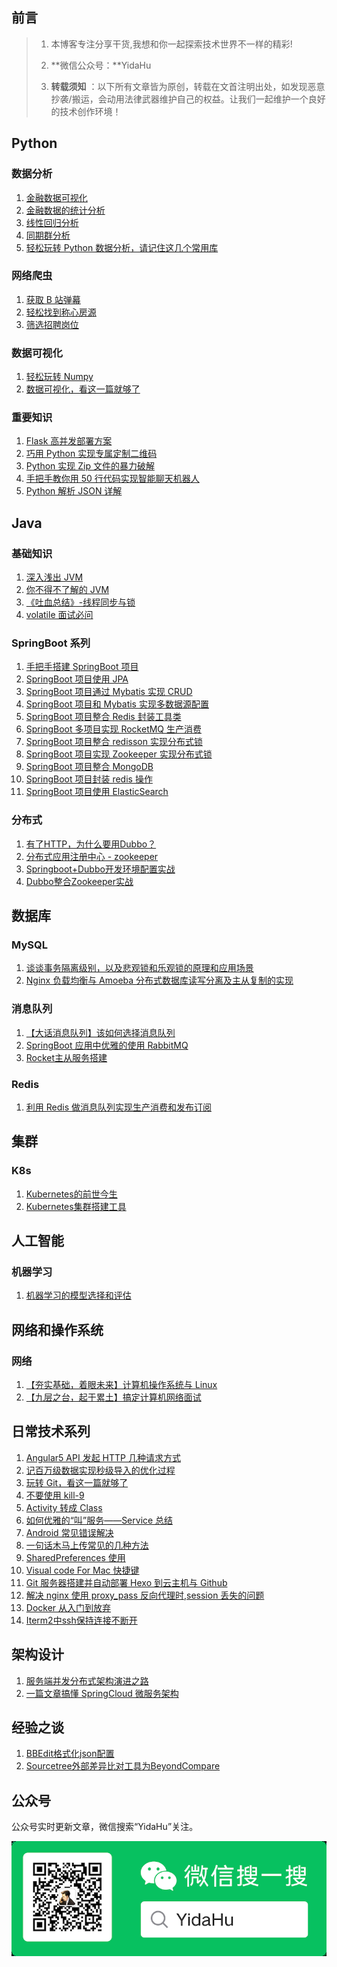 ## 前言

> 1. 本博客专注分享干货,我想和你一起探索技术世界不一样的精彩!
>
> 2. **微信公众号：**YidaHu
> 3. **转载须知** ：以下所有文章皆为原创，转载在文首注明出处，如发现恶意抄袭/搬运，会动用法律武器维护自己的权益。让我们一起维护一个良好的技术创作环境！

## Python

### 数据分析

1. [金融数据可视化](python/data-analysis/金融数据可视化)
2. [金融数据的统计分析](python/data-analysis/金融数据的统计分析)
3. [线性回归分析]()
4. [同期群分析]()
5. [轻松玩转 Python 数据分析，请记住这几个常用库](python/data-analysis/轻松玩转Python数据分析，请记住这几个常用库)

### 网络爬虫

1. [获取 B 站弹幕](python/spider/获取B站弹幕)
2. [轻松找到称心房源]()
3. [筛选招聘岗位](python/spider/筛选招聘岗位)

### 数据可视化

1. [轻松玩转 Numpy](python/data-visualization/轻松玩转Numpy)
2. [数据可视化，看这一篇就够了](python/data-visualization/数据可视化，看这一篇就够了)

### 重要知识

1. [Flask 高并发部署方案](python/misc/Flask高并发部署方案)
2. [巧用 Python 实现专属定制二维码](python/misc/巧用Python实现专属定制二维码)
3. [Python 实现 Zip 文件的暴力破解](python/misc/Python实现Zip文件的暴力破解)
4. [手把手教你用 50 行代码实现智能聊天机器人](python/misc/手把手教你用50行代码，实现智能聊天机器人)
5. [Python 解析 JSON 详解](python/misc/Python解析JSON详解)

## Java

### 基础知识

1. [深入浅出 JVM]()
2. [你不得不了解的 JVM](java/jvm/你不得不了解的JVM)
3. [《吐血总结》-线程同步与锁](java/concurrent/线程同步与锁)
4. [volatile 面试必问](java/concurrent/volatile面试必问)

### SpringBoot 系列

1. [手把手搭建 SpringBoot 项目](springboot/手把手搭建SpringBoot项目)
2. [SpringBoot 项目使用 JPA](springboot/SpringBoot项目使用JPA)
3. [SpringBoot 项目通过 Mybatis 实现 CRUD](springboot/SpringBoot项目通过Mybatis实现CRUD)
4. [SpringBoot 项目和 Mybatis 实现多数据源配置](springboot/SpringBoot项目和Mybatis实现多数据源配置)
5. [SpringBoot 项目整合 Redis 封装工具类](springboot/SpringBoot项目项目整合Redis封装工具类)
6. [SpringBoot 多项目实现 RocketMQ 生产消费](springboot/SpringBoot多项目实现RocketMQ生产消费)
7. [SpringBoot 项目整合 redisson 实现分布式锁]()
8. [SpringBoot 项目实现 Zookeeper 实现分布式锁](dubbo+zookeeper/基于Zookeeper实现分布式锁.md)
9. [SpringBoot 项目整合 MongoDB]()
10. [SpringBoot 项目封装 redis 操作]()
11. [SpringBoot 项目使用 ElasticSearch]()

### 分布式

1. [有了HTTP，为什么要用Dubbo？](dubbo+zookeeper/有了HTTP为什么要用Dubbo)
2. [分布式应用注册中心 - zookeeper](dubbo+zookeeper/分布式应用注册中心-zookeeper)
3. [Springboot+Dubbo开发环境配置实战](dubbo+zookeeper/Springboot+Dubbo开发环境配置)
4. [Dubbo整合Zookeeper实战](dubbo+zookeeper/Dubbo整合Zookeeper)

## 数据库

### MySQL

1. [谈谈事务隔离级别，以及悲观锁和乐观锁的原理和应用场景](db/mysql/谈谈事务隔离级别，以及悲观锁和乐观锁的原理和应用场景)
2. [Nginx 负载均衡与 Amoeba 分布式数据库读写分离及主从复制的实现](db/mysql/Nginx负载均衡与Amoeba分布式数据库读写分离及主从复制的实现)

### 消息队列

1. [【大话消息队列】该如何选择消息队列](db/mq/该如何选择消息队列)
2. [SpringBoot 应用中优雅的使用 RabbitMQ](db/mq/SpringBoot优雅的使用RabbitMQ)
3. [Rocket主从服务搭建](db/mq/Rocket主从服务搭建)

### Redis

1. [利用 Redis 做消息队列实现生产消费和发布订阅](db/redis/利用Redis做消息队列实现生产消费和发布订阅)

## 集群

### K8s

1. [Kubernetes的前世今生](Kubernetes/Kubernetes的前世今生)
2. [Kubernetes集群搭建工具](Kubernetes/Kubernetes集群搭建工具)

## 人工智能

### 机器学习

1. [机器学习的模型选择和评估](ai/ml/机器学习模型的选择和评估)

## 网络和操作系统

### 网络

1. [【夯实基础，着眼未来】计算机操作系统与 Linux](net2os/os/计算机操作系统与Linux)
2. [【九层之台，起于累土】搞定计算机网络面试](net2os/network/计算机网络47模型)

## 日常技术系列

1. [Angular5 API 发起 HTTP 几种请求方式](misc/Angular5API发起HTTP请求方式)
2. [记百万级数据实现秒级导入的优化过程](misc/记优化百万级数据实现秒级导入)
3. [玩转 Git，看这一篇就够了](misc/玩转Git，看这一篇就够了)
4. [不要使用 kill-9](misc/不要使用kill-9)
5. [Activity 转成 Class](misc/Activity转成Class)
6. [如何优雅的“叫”服务——Service 总结](misc/android-service)
7. [Android 常见错误解决](misc/AndroidError)
8. [一句话木马上传常见的几种方法](misc/一句话木马上传常见的几种方法)
9. [SharedPreferences 使用](misc/SharedPreferences使用)
10. [Visual code For Mac 快捷键](misc/Visual-code-For-Mac-快捷键)
11. [Git 服务器搭建并自动部署 Hexo 到云主机与 Github](misc/HexoSyncGit)
12. [解决 nginx 使用 proxy_pass 反向代理时,session 丢失的问题](misc/nginx使用反向代理丢失session)
13. [Docker 从入门到放弃](misc/docker入门)
14. [Iterm2中ssh保持连接不断开](misc/Iterm2中ssh保持连接不断开)

## 架构设计

1. [服务端并发分布式架构演进之路](micro-service/服务端高并发分布式架构演进之路)
2. [一篇文章搞懂 SpringCloud 微服务架构](micro-service/一篇文章搞懂SpringCloud微服务架构)

## 经验之谈

1. [BBEdit格式化json配置](misc/BBEdit格式化json配置)
2. [Sourcetree外部差异⽐对⼯具为BeyondCompare](misc/Sourcetree外部差异⽐对⼯具为BeyondCompare)

## 公众号

公众号实时更新文章，微信搜索“YidaHu”关注。

<img src="_media/weixin.bmp" alt="weixin"  />
